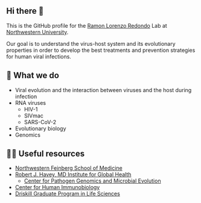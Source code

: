 ## Hi there 👋
This is the GitHub profile for the [Ramon Lorenzo Redondo](https://www.feinberg.northwestern.edu/faculty-profiles/az/profile.html?xid=40805) Lab at [Northwestern University](https://www.northwestern.edu/).

Our goal is to understand the virus-host system and its evolutionary properties in order to develop the best treatments and prevention strategies for human viral infections.

## 🔬 What we do
- Viral evolution and the interaction between viruses and the host during infection
- RNA viruses
  - HIV-1
  - SIVmac
  - SARS-CoV-2
- Evolutionary biology
- Genomics

## 👩‍💻 Useful resources
- [Northwestern Feinberg School of Medicine](https://www.feinberg.northwestern.edu/)
- [Robert J. Havey, MD Institute for Global Health](https://www.globalhealth.northwestern.edu/)
  - [Center for Pathogen Genomics and Microbial Evolution](https://www.globalhealth.northwestern.edu/centers/pathogen-genomics-microbial-evolution/index.html)
- [Center for Human Immunobiology](https://www.feinberg.northwestern.edu/sites/immunobiology/)
- [Driskill Graduate Program in Life Sciences](https://www.feinberg.northwestern.edu/sites/dgp/index.html)

<!--

**Here are some ideas to get you started:**

🙋‍♀️ A short introduction - what is your organization all about?
🌈 Contribution guidelines - how can the community get involved?
👩‍💻 Useful resources - where can the community find your docs? Is there anything else the community should know?
🍿 Fun facts - what does your team eat for breakfast?
🧙 Remember, you can do mighty things with the power of [Markdown](https://docs.github.com/github/writing-on-github/getting-started-with-writing-and-formatting-on-github/basic-writing-and-formatting-syntax)
-->
